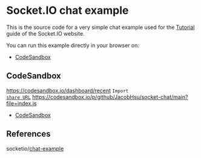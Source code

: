 # Socket.IO chat example

This is the source code for a very simple chat example used for the [Tutorial](https://socket.io/docs/v4/tutorial/introduction) guide of the Socket.IO website.

You can run this example directly in your browser on:

- [CodeSandbox](https://codesandbox.io/p/sandbox/github/socketio/chat-example?file=index.js)

## CodeSandbox

https://codesandbox.io/dashboard/recent `Import`   
[`share URL`](https://codesandbox.io/p/github/JacobHsu/socket-chat/main?import=true) https://codesandbox.io/p/github/JacobHsu/socket-chat/main?file=index.js    
- [CodeSandbox](https://codesandbox.io/p/github/JacobHsu/socket-chat/main?file=index.js)


## References

socketio/[chat-example](https://github.com/socketio/chat-example)